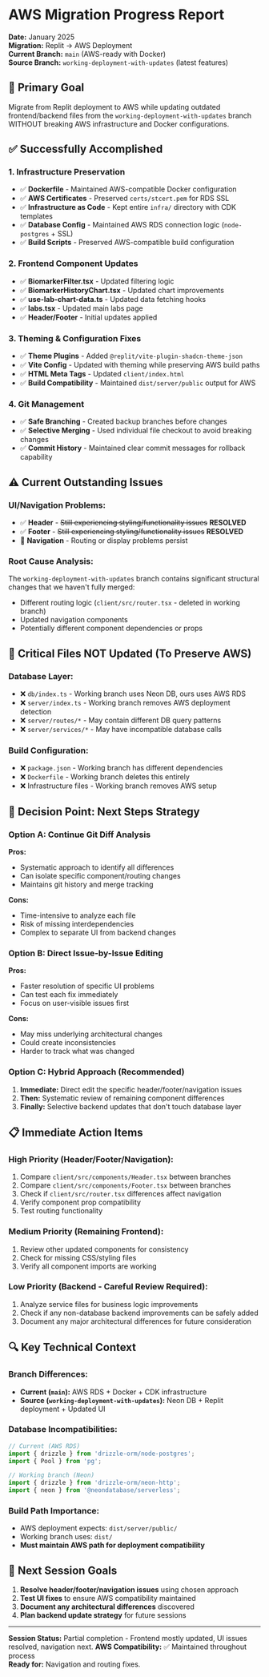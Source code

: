 # AWS Migration Progress Report

**Date:** January 2025  
**Migration:** Replit → AWS Deployment  
**Current Branch:** `main` (AWS-ready with Docker)  
**Source Branch:** `working-deployment-with-updates` (latest features)

## 🎯 **Primary Goal**
Migrate from Replit deployment to AWS while updating outdated frontend/backend files from the `working-deployment-with-updates` branch WITHOUT breaking AWS infrastructure and Docker configurations.

## ✅ **Successfully Accomplished**

### **1. Infrastructure Preservation**
- ✅ **Dockerfile** - Maintained AWS-compatible Docker configuration
- ✅ **AWS Certificates** - Preserved `certs/stcert.pem` for RDS SSL
- ✅ **Infrastructure as Code** - Kept entire `infra/` directory with CDK templates  
- ✅ **Database Config** - Maintained AWS RDS connection logic (`node-postgres` + SSL)
- ✅ **Build Scripts** - Preserved AWS-compatible build configuration

### **2. Frontend Component Updates**
- ✅ **BiomarkerFilter.tsx** - Updated filtering logic
- ✅ **BiomarkerHistoryChart.tsx** - Updated chart improvements  
- ✅ **use-lab-chart-data.ts** - Updated data fetching hooks
- ✅ **labs.tsx** - Updated main labs page
- ✅ **Header/Footer** - Initial updates applied

### **3. Theming & Configuration Fixes**
- ✅ **Theme Plugins** - Added `@replit/vite-plugin-shadcn-theme-json`
- ✅ **Vite Config** - Updated with theming while preserving AWS build paths
- ✅ **HTML Meta Tags** - Updated `client/index.html`
- ✅ **Build Compatibility** - Maintained `dist/server/public` output for AWS

### **4. Git Management**
- ✅ **Safe Branching** - Created backup branches before changes
- ✅ **Selective Merging** - Used individual file checkout to avoid breaking changes
- ✅ **Commit History** - Maintained clear commit messages for rollback capability

## ⚠️ **Current Outstanding Issues**

### **UI/Navigation Problems:**
- ✅ **Header** - ~~Still experiencing styling/functionality issues~~ **RESOLVED**
- ✅ **Footer** - ~~Still experiencing styling/functionality issues~~ **RESOLVED**
- 🔄 **Navigation** - Routing or display problems persist

### **Root Cause Analysis:**
The `working-deployment-with-updates` branch contains significant structural changes that we haven't fully merged:
- Different routing logic (`client/src/router.tsx` - deleted in working branch)
- Updated navigation components
- Potentially different component dependencies or props

## 🚨 **Critical Files NOT Updated (To Preserve AWS)**

### **Database Layer:**
- ❌ `db/index.ts` - Working branch uses Neon DB, ours uses AWS RDS
- ❌ `server/index.ts` - Working branch removes AWS deployment detection
- ❌ `server/routes/*` - May contain different DB query patterns
- ❌ `server/services/*` - May have incompatible database calls

### **Build Configuration:**
- ❌ `package.json` - Working branch has different dependencies
- ❌ `Dockerfile` - Working branch deletes this entirely  
- ❌ Infrastructure files - Working branch removes AWS setup

## 🤔 **Decision Point: Next Steps Strategy**

### **Option A: Continue Git Diff Analysis**
**Pros:**
- Systematic approach to identify all differences
- Can isolate specific component/routing changes
- Maintains git history and merge tracking

**Cons:** 
- Time-intensive to analyze each file
- Risk of missing interdependencies
- Complex to separate UI from backend changes

### **Option B: Direct Issue-by-Issue Editing**
**Pros:**
- Faster resolution of specific UI problems
- Can test each fix immediately
- Focus on user-visible issues first

**Cons:**
- May miss underlying architectural changes
- Could create inconsistencies
- Harder to track what was changed

### **Option C: Hybrid Approach (Recommended)**
1. **Immediate:** Direct edit the specific header/footer/navigation issues
2. **Then:** Systematic review of remaining component differences
3. **Finally:** Selective backend updates that don't touch database layer

## 📋 **Immediate Action Items**

### **High Priority (Header/Footer/Navigation):**
1. Compare `client/src/components/Header.tsx` between branches
2. Compare `client/src/components/Footer.tsx` between branches  
3. Check if `client/src/router.tsx` differences affect navigation
4. Verify component prop compatibility
5. Test routing functionality

### **Medium Priority (Remaining Frontend):**
1. Review other updated components for consistency
2. Check for missing CSS/styling files
3. Verify all component imports are working

### **Low Priority (Backend - Careful Review Required):**
1. Analyze service files for business logic improvements
2. Check if any non-database backend improvements can be safely added
3. Document any major architectural differences for future consideration

## 🔍 **Key Technical Context**

### **Branch Differences:**
- **Current (`main`):** AWS RDS + Docker + CDK infrastructure
- **Source (`working-deployment-with-updates`):** Neon DB + Replit deployment + Updated UI

### **Database Incompatibilities:**
```typescript
// Current (AWS RDS)
import { drizzle } from 'drizzle-orm/node-postgres';
import { Pool } from 'pg';

// Working branch (Neon)  
import { drizzle } from 'drizzle-orm/neon-http';
import { neon } from '@neondatabase/serverless';
```

### **Build Path Importance:**
- AWS deployment expects: `dist/server/public/`
- Working branch uses: `dist/`
- **Must maintain AWS path for deployment compatibility**

## 📝 **Next Session Goals**
1. **Resolve header/footer/navigation issues** using chosen approach
2. **Test UI fixes** to ensure AWS compatibility maintained  
3. **Document any architectural differences** discovered
4. **Plan backend update strategy** for future sessions

---
**Session Status:** Partial completion - Frontend mostly updated, UI issues resolved, navigation next.
**AWS Compatibility:** ✅ Maintained throughout process  
**Ready for:** Navigation and routing fixes. 